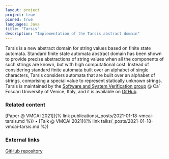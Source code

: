 ```yaml
---
layout: project
project: true
pinned: true
languages: Java
title: "Tarsis"
description: "Implementation of the Tarsis abstract domain"
---
```


Tarsis is a new abstract domain for string values based on finite state automata. Standard finite state automata abstract domain has been shown to provide precise abstractions of string values when all the components of such strings are known, but with high computational cost. Instead of considering standard finite automata built over an alphabet of single characters, Tarsis considers automata that are built over an alphabet of strings, comprising a special value to represent statically unknown strings. Tarsis is maintained by the [Software and System Verification group](https://ssv.dais.unive.it/) @ Ca’ Foscari University of Venice, Italy, and it is available on [GitHub](https://github.com/UniVE-SSV/tarsis).

### Related content

[Paper @ VMCAI 2021]({% link publications/_posts/2021-01-18-vmcai-tarsis.md %}) • [Talk @ VMCAI 2021]({% link talks/_posts/2021-01-18-vmcai-tarsis.md %})

### External links

[GitHub repository](https://github.com/UniVE-SSV/tarsis)
